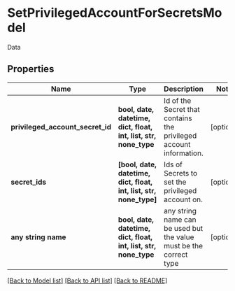 # SetPrivilegedAccountForSecretsModel

Data

## Properties
Name | Type | Description | Notes
------------ | ------------- | ------------- | -------------
**privileged_account_secret_id** | **bool, date, datetime, dict, float, int, list, str, none_type** | Id of the Secret that contains the privileged account information. | [optional] 
**secret_ids** | **[bool, date, datetime, dict, float, int, list, str, none_type]** | Ids of Secrets to set the privileged account on. | [optional] 
**any string name** | **bool, date, datetime, dict, float, int, list, str, none_type** | any string name can be used but the value must be the correct type | [optional]

[[Back to Model list]](../README.md#documentation-for-models) [[Back to API list]](../README.md#documentation-for-api-endpoints) [[Back to README]](../README.md)


